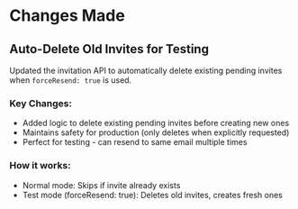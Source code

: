 # Changes Made

## Auto-Delete Old Invites for Testing

Updated the invitation API to automatically delete existing pending invites when `forceResend: true` is used.

### Key Changes:
- Added logic to delete existing pending invites before creating new ones
- Maintains safety for production (only deletes when explicitly requested)
- Perfect for testing - can resend to same email multiple times

### How it works:
- Normal mode: Skips if invite already exists
- Test mode (forceResend: true): Deletes old invites, creates fresh ones
